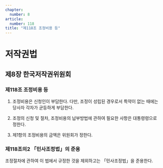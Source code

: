 ```yaml
---
chapter:
  number: 8
article:
  number: 118
title: "제118조 조정비용 등"
---
```

# 저작권법

## 제8장 한국저작권위원회

### 제118조 조정비용 등

1. 조정비용은 신청인이 부담한다. 다만, 조정이 성립된 경우로서 특약이 없는 때에는 당사자 각자가 균등하게 부담한다.

2. 조정의 신청 및 절차, 조정비용의 납부방법에 관하여 필요한 사항은 대통령령으로 정한다.

3. 제1항의 조정비용의 금액은 위원회가 정한다.

### 제118조의2 「민사조정법」의 준용

조정절차에 관하여 이 법에서 규정한 것을 제외하고는 「민사조정법」을 준용한다.
